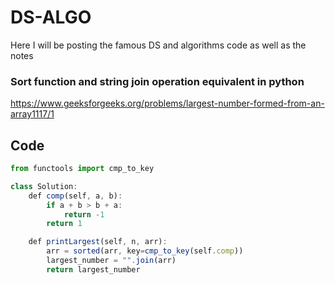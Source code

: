 # DS-ALGO
Here I will be posting the famous DS and algorithms code as well as the notes

### Sort function and string join operation equivalent in python
https://www.geeksforgeeks.org/problems/largest-number-formed-from-an-array1117/1
## Code

``` js
from functools import cmp_to_key

class Solution:
    def comp(self, a, b):
        if a + b > b + a:
            return -1
        return 1

    def printLargest(self, n, arr):
        arr = sorted(arr, key=cmp_to_key(self.comp))
        largest_number = "".join(arr)
        return largest_number
```
